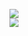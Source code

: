 [![](https://img.shields.io/badge/Made%20With-Github%20Spray-lightgrey.svg?style=for-the-badge&logo=github)](https://github.com/Annihil/github-spray#781)  
[![](https://i.imgur.com/2DrTn0Z.gif)](https://github.com/Annihil/github-spray)